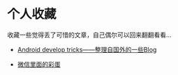 # 个人收藏

收藏一些觉得丢了可惜的文章，自己偶尔可以回来翻翻看看...


- [Android develop tricks——整理自国外的一些Blog](http://blog.csdn.net/eclipsexys/article/details/45190921)

- [微信里面的彩蛋](https://gist.github.com/wong2/0b815c4addeec04f3553)
